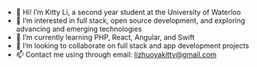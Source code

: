 - 👋 Hi! I’m Kitty Li, a second year student at the University of Waterloo
- 👀 I’m interested in full stack, open source development, and exploring advancing and emerging technologies
- 🌱 I’m currently learning PHP, React, Angular, and Swift
- 💞️ I’m looking to collaborate on full stack and app development projects
- 📫 Contact me using through email: lizhuoyakitty@gmail.com

<!---
lizhuoyakitty/lizhuoyakitty is a ✨ special ✨ repository because its `README.md` (this file) appears on your GitHub profile.
You can click the Preview link to take a look at your changes.
--->
